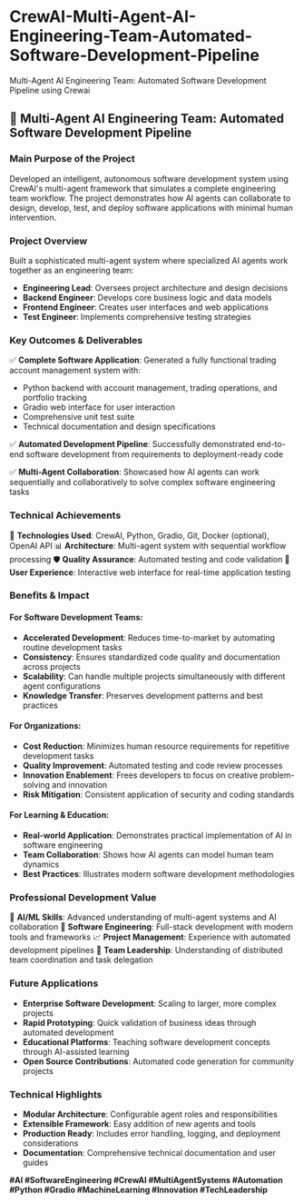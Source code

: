 # CrewAI-Multi-Agent-AI-Engineering-Team-Automated-Software-Development-Pipeline
Multi-Agent AI Engineering Team: Automated Software Development Pipeline using Crewai

## 🚀 **Multi-Agent AI Engineering Team: Automated Software Development Pipeline**

### **Main Purpose of the Project**
Developed an intelligent, autonomous software development system using CrewAI's multi-agent framework that simulates a complete engineering team workflow. The project demonstrates how AI agents can collaborate to design, develop, test, and deploy software applications with minimal human intervention.

### **Project Overview**
Built a sophisticated multi-agent system where specialized AI agents work together as an engineering team:
- **Engineering Lead**: Oversees project architecture and design decisions
- **Backend Engineer**: Develops core business logic and data models
- **Frontend Engineer**: Creates user interfaces and web applications
- **Test Engineer**: Implements comprehensive testing strategies

### **Key Outcomes & Deliverables**
✅ **Complete Software Application**: Generated a fully functional trading account management system with:
- Python backend with account management, trading operations, and portfolio tracking
- Gradio web interface for user interaction
- Comprehensive unit test suite
- Technical documentation and design specifications

✅ **Automated Development Pipeline**: Successfully demonstrated end-to-end software development from requirements to deployment-ready code

✅ **Multi-Agent Collaboration**: Showcased how AI agents can work sequentially and collaboratively to solve complex software engineering tasks

### **Technical Achievements**
🔧 **Technologies Used**: CrewAI, Python, Gradio, Git, Docker (optional), OpenAI API
📊 **Architecture**: Multi-agent system with sequential workflow processing
🛡️ **Quality Assurance**: Automated testing and code validation
📱 **User Experience**: Interactive web interface for real-time application testing

### **Benefits & Impact**

#### **For Software Development Teams:**
- **Accelerated Development**: Reduces time-to-market by automating routine development tasks
- **Consistency**: Ensures standardized code quality and documentation across projects
- **Scalability**: Can handle multiple projects simultaneously with different agent configurations
- **Knowledge Transfer**: Preserves development patterns and best practices

#### **For Organizations:**
- **Cost Reduction**: Minimizes human resource requirements for repetitive development tasks
- **Quality Improvement**: Automated testing and code review processes
- **Innovation Enablement**: Frees developers to focus on creative problem-solving and innovation
- **Risk Mitigation**: Consistent application of security and coding standards

#### **For Learning & Education:**
- **Real-world Application**: Demonstrates practical implementation of AI in software engineering
- **Team Collaboration**: Shows how AI agents can model human team dynamics
- **Best Practices**: Illustrates modern software development methodologies

### **Professional Development Value**
🎯 **AI/ML Skills**: Advanced understanding of multi-agent systems and AI collaboration
🔧 **Software Engineering**: Full-stack development with modern tools and frameworks
📈 **Project Management**: Experience with automated development pipelines
🤝 **Team Leadership**: Understanding of distributed team coordination and task delegation

### **Future Applications**
- **Enterprise Software Development**: Scaling to larger, more complex projects
- **Rapid Prototyping**: Quick validation of business ideas through automated development
- **Educational Platforms**: Teaching software development concepts through AI-assisted learning
- **Open Source Contributions**: Automated code generation for community projects

### **Technical Highlights**
- **Modular Architecture**: Configurable agent roles and responsibilities
- **Extensible Framework**: Easy addition of new agents and tools
- **Production Ready**: Includes error handling, logging, and deployment considerations
- **Documentation**: Comprehensive technical documentation and user guides

**#AI #SoftwareEngineering #CrewAI #MultiAgentSystems #Automation #Python #Gradio #MachineLearning #Innovation #TechLeadership**
